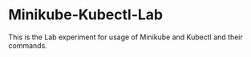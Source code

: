 # Minikube-Kubectl-Lab
This is the Lab experiment for usage of Minikube and Kubectl and their commands.
